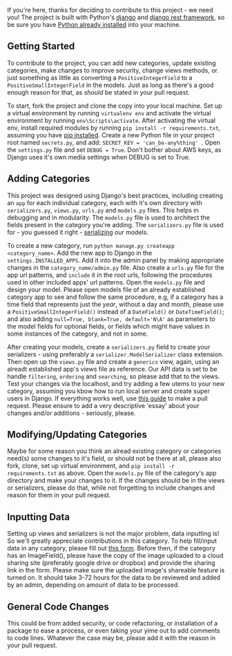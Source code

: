 If you're here, thanks for deciding to contribute to this project - we need you!
The project is built with Python's [django](https://www.djangoproject.com) and [django rest framework](https://www.django-rest-framework.org), so be sure you have [Python already installed](https://www.python.org/downloads/) into your machine.

##  Getting Started
To contribute to the project, you can add new categories, update existing categories, make changes to improve security, change views methods, or. just something as little as converting a `PositiveIntegerField` to a `PositiveSmallIntegerField` in the models.
Just as long as there's a good enough reason for that, as *should* be stated in your pull request.

To start, fork the project and clone the copy into your local machine. Set up a virtual environment by running `virtualenv env` and activate the virtual environment by running `env\Scripts\activate`.
After activating the virtual env, install required modules by running `pip install -r requirements.txt`, assuming you have [pip installed](https://www.makeuseof.com/tag/install-pip-for-python/). 
Create a new Python file in your project root named `secrets.py`, and add: `SECRET_KEY = 'can_be-any%thing' `. Open the `settings.py` file and set `DEBUG = True`. Don't bother about AWS keys, as Django uses it's own media settings when DEBUG is set to True.

## Adding Categories

This project was designed using Django's best practices, including creating an `app` for each individual category, each with it's own directory with `serializers.py`, `views.py`, `urls.py` and `models.py` files. This helps in debugging and in modularity.
The `models.py` file is used to architect the fields present in the category you're adding. 
The `serializers.py` file is used for - you guessed it right - [serializing](https://www.django-rest-framework.org/api-guide/serializers/#serializers) our models.

To create a new category, run `python manage.py createapp <category_name>`. Add the new app to Django in the `settings.INSTALLED_APPS`. Add it into the admin panel by making appropriate changes in the `category_name/admin.py` file.
Also create a `urls.py` file for the app url patterns, and `include` it in the root urls, following the procedures used in other included apps' url patterns.
Open the `models.py` file and design your model. Please open  models file of an already established category app to see and follow the same procedure, e.g, if a category has a time field that represents just the *year*, without a day and month, please use a `PositiveSmallIntegerField()` instead of a `DateField()` or `DateTimeField()`; and also adding `null=True, blank=True, default='N\A'` as parameters to the model fields for optional fields, or fields which might have values in some instances of the category, and not in some.

After creating your models, create a `serializers.py` field to create your serializers - using preferably a `serializer.ModelSerializer` class extension. Then open up the `views.py` file and create a `generics` view, again, using an alreadt established app's views file as reference. Our API data is set to be handle `filtering`, `ordering` and `searching`, so please add that to the views.
Test your changes via the localhost, and try adding a few utems to your new category, assuming you kbow how to run local server and create super users in Django. If everything works well, use [this guide](https://guides.github.com/activities/forking/) to make a pull request.
Please ensure to add a very descriptive 'essay' about your changes and/or additions - seriously, please.

## Modifying/Updating Categories

Maybe for some reason you think an alread existing category or categories need(s) some changes to it's field, or should not be there at all, please also fork, clone, set up virtual environment, and `pip install -r requirements.txt` as above. Open the `models.py` file of the category's app directory and make your changes to it. If the changes should be in the views or serializers, please do that, while not forgetting to include changes and reason for them in your pull request.

## Inputting Data

Setting up views and serializers is not the major problem, data inputting is! So we'll greatly appreciate contributions in this category. To help fill/input data in any category, please fill out [this form](#). Before then, if the category has an ImageField(), please have the copy of the image uploaded to a cloud sharing site (preferably google drive or dropbox) and provide the sharing link in the form. Please make sure the uploaded image's shareable feature is turned on.
It should take 3-72 hours for the data to be reviewed and added by an admin, depending on amount of data to be processed.

## General Code Changes

This could be from added security, or code refactoring, or installation of a package to ease a process, or even taking your yime out to add comments to code lines. Whatever the case may be, please add it with the reason in your pull request.





